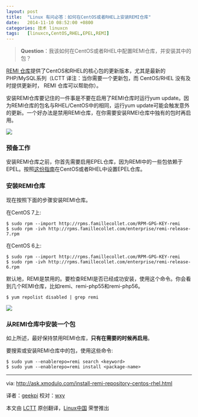 ```yaml
---
layout: post
title:	"Linux 有问必答：如何在CentOS或者RHEL上安装REMI仓库"
date:	2014-11-10 08:52:00 +0800 
categories:	技术 linuxcn 
tags:	[linuxcn,CentOS,RHEL,EPEL,REMI]
---
```




> 
> **Question**：我该如何在CentOS或者RHEL中配置REMI仓库，并安装其中的包？
> 
> 
> 


[REMI 仓库](http://rpms.famillecollet.com/)提供了CentOS和RHEL的核心包的更新版本，尤其是最新的PHP/MySQL系列（LCTT 译注：当你需要一个更新包，而 CentOS/RHEL 没有及时提供更新时， REMI 仓库可以帮助你）。


安装REMI仓库要记住的一件事是不要在启用了REMI仓库时运行yum update。因为REMI仓库的包名与RHEL/CentOS中的相同，运行yum update可能会触发意外的更新。一个好办法是禁用REMI仓库，在你需要安装RMEI仓库中独有的包时再启用。


![](/Asserts/Images//attachment/album/201411/09/235847d34k35w3f4tnjfwj.jpg)


### 预备工作


安装REMI仓库之前，你首先需要启用EPEL仓库，因为REMI中的一些包依赖于EPEL。按照[这份指南](http://xmodulo.com/how-to-set-up-epel-repository-on-centos.html)在CentOS或者RHEL中设置EPEL仓库。


### 安装REMI仓库


现在按照下面的步骤安装REMI仓库。


在CentOS 7上:



```
$ sudo rpm --import http://rpms.famillecollet.com/RPM-GPG-KEY-remi
$ sudo rpm -ivh http://rpms.famillecollet.com/enterprise/remi-release-7.rpm

```

在CentOS 6上:



```
$ sudo rpm --import http://rpms.famillecollet.com/RPM-GPG-KEY-remi
$ sudo rpm -ivh http://rpms.famillecollet.com/enterprise/remi-release-6.rpm

```

默认地，REMI是禁用的。要检查REMI是否已经成功安装，使用这个命令。你会看到几个REMI仓库，比如remi、remi-php55和remi-php56。



```
$ yum repolist disabled | grep remi 

```

![](/Asserts/Images//attachment/album/201411/09/235850cc1dt5vxchu5yzff.jpg)


### 从REMI仓库中安装一个包


如上所述，最好保持禁用REMI仓库，**只有在需要的时候再启用**。


要搜索或安装REMI仓库中的包，使用这些命令:



```
$ sudo yum --enablerepo=remi search <keyword>
$ sudo yum --enablerepo=remi install <package-name> 

```



---


via: <http://ask.xmodulo.com/install-remi-repository-centos-rhel.html>


译者：[geekpi](https://github.com/geekpi) 校对：[wxy](https://github.com/wxy)


本文由 [LCTT](https://github.com/LCTT/TranslateProject) 原创翻译，[Linux中国](http://linux.cn/) 荣誉推出
